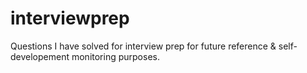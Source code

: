 # interviewprep

Questions I have solved for interview prep for future reference & self-developement monitoring purposes.
